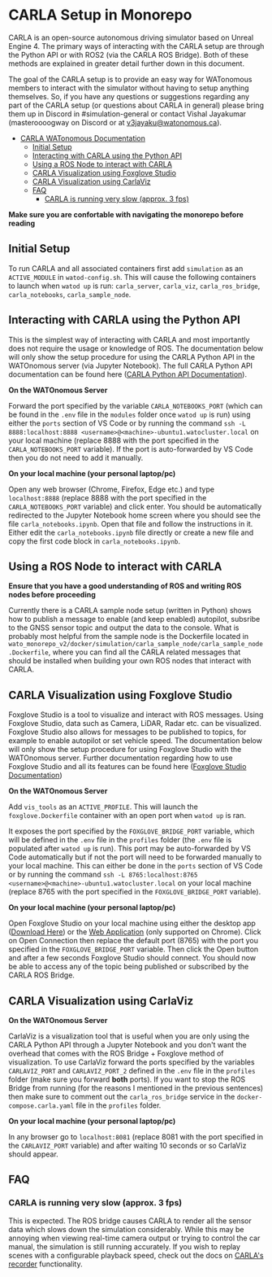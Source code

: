 # CARLA Setup in Monorepo
CARLA is an open-source autonomous driving simulator based on Unreal Engine 4. The primary ways of interacting with the CARLA setup are through the Python API or with ROS2 (via the CARLA ROS Bridge). Both of these methods are explained in greater detail further down in this document. 

The goal of the  CARLA setup is to provide an easy way for WATonomous members to interact with the simulator without having to setup anything themselves. So, if you have any questions or suggestions regarding any part of the CARLA setup (or questions about CARLA in general) please bring them up in Discord in #simulation-general or contact Vishal Jayakumar (masteroooogway on Discord or at [v3jayaku@watonomous.ca](mailto:v3jayaku@watonomous.ca)).

- [CARLA WATonomous Documentation](#using-carla-setup-in-monorepo)
    - [Initial Setup](#initial-setup) 
    - [Interacting with CARLA using the Python API](#interacting-with-carla-using-the-python-api)
    - [Using a ROS Node to interact with CARLA](#using-a-ros-node-to-interact-with-carla)
    - [CARLA Visualization using Foxglove Studio](#carla-visualization-using-foxglove-studio)
    - [CARLA Visualization using CarlaViz](#carla-visualization-using-carlaviz)
    - [FAQ](#faq)
        - [CARLA is running very slow (approx. 3 fps)](#carla-is-running-very-slow-approx-3-fps)

**Make sure you are confortable with navigating the monorepo before reading**

## Initial Setup

To run CARLA and all associated containers first add `simulation` as an `ACTIVE_MODULE` in `watod-config.sh`. This will cause the following containers to launch when `watod up` is run: `carla_server`, `carla_viz`, `carla_ros_bridge`, `carla_notebooks`, `carla_sample_node`.

## Interacting with CARLA using the Python API

This is the simplest way of interacting with CARLA and most importantly does not require the usage or knowledge of ROS. The documentation below will only show the setup procedure for using the CARLA Python API in the WATOnomous server (via Jupyter Notebook). The full CARLA Python API documentation can be found here ([CARLA Python API Documentation](https://carla.readthedocs.io/en/0.9.13/python_api/)). 

**On the WATOnomous Server**

Forward the port specified by the variable `CARLA_NOTEBOOKS_PORT` (which can be found in the `.env` file in the `modules` folder once `watod up` is run) using either the `ports` section of VS Code or by running the command `ssh -L 8888:localhost:8888 <username>@<machine>-ubuntu1.watocluster.local` on your local machine (replace 8888 with the port specified in the `CARLA_NOTEBOOKS_PORT` variable). If the port is auto-forwarded by VS Code then you do not need to add it manually.

**On your local machine (your personal laptop/pc)**

Open any web browser (Chrome, Firefox, Edge etc.) and type `localhost:8888` (replace 8888 with the port specified in the `CARLA_NOTEBOOKS_PORT` variable) and click enter. You should be automatically redirected to the Jupyter Notebook home screen where you should see the file `carla_notebooks.ipynb`. Open that file and follow the instructions in it. Either edit the `carla_notebooks.ipynb` file directly or create a new file and copy the first code block in `carla_notebooks.ipynb`.

## Using a ROS Node to interact with CARLA

**Ensure that you have a good understanding of ROS and writing ROS nodes before proceeding**

Currently there is a CARLA sample node setup (written in Python) shows how to publish a message to enable (and keep enabled) autopilot, subsribe to the GNSS sensor topic and output the data to the console. What is probably most helpful from the sample node is the Dockerfile located in `wato_monorepo_v2/docker/simulation/carla_sample_node/carla_sample_node.Dockerfile`, where you can find all the CARLA related messages that should be installed when building your own ROS nodes that interact with CARLA.
 
## CARLA Visualization using Foxglove Studio

Foxglove Studio is a tool to visualize and interact with ROS messages. Using Foxglove Studio, data such as Camera, LiDAR, Radar etc. can be visualized. Foxglove Studio also allows for messages to be published to topics, for example to enable autopilot or set vehicle speed. The documentation below will only show the setup procedure for using Foxglove Studio with the WATOnomous server. Further documentation regarding how to use Foxglove Studio and all its features can be found here ([Foxglove Studio Documentation](https://foxglove.dev/docs/studio))

**On the WATOnomous Server**

Add `vis_tools` as an `ACTIVE_PROFILE`. This will launch the `foxglove.Dockerfile` container with an open port when `watod up` is ran. 

It exposes the port specified by the `FOXGLOVE_BRIDGE_PORT` variable, which will be defined in the `.env` file in the `profiles` folder (the `.env` file is populated after `watod up` is run). This port may be auto-forwarded by VS Code automatically but if not the port will need to be forwarded manually to your local machine. This can either be done in the `ports` section of VS Code or by running the command `ssh -L 8765:localhost:8765 <username>@<machine>-ubuntu1.watocluster.local` on your local machine (replace 8765 with the port specified in the `FOXGLOVE_BRIDGE_PORT` variable).

**On your local machine (your personal laptop/pc)**

Open Foxglove Studio on your local machine using either the desktop app ([Download Here](https://foxglove.dev/studio)) or the [Web Application](https://studio.foxglove.dev/) (only supported on Chrome). Click on Open Connection then replace the default port (8765) with the port you specified in the `FOXGLOVE_BRIDGE_PORT` variable. Then click the Open button and after a few seconds Foxglove Studio should connect. You should now be able to access any of the topic being published or subscribed by the CARLA ROS Bridge.

## CARLA Visualization using CarlaViz

**On the WATOnomous Server**

CarlaViz is a visualization tool that is useful when you are only using the CARLA Python API through a Jupyter Notebook and you don't want the overhead that comes with the ROS Bridge + Foxglove method of visualization. To use CarlaViz forward the ports specified by the variables `CARLAVIZ_PORT` and `CARLAVIZ_PORT_2` defined in the `.env` file in the `profiles` folder (make sure you forward **both** ports). If you want to stop the ROS Bridge from running (for the reasons I mentioned in the previous sentences) then make sure to comment out the `carla_ros_bridge` service in the `docker-compose.carla.yaml` file in the `profiles` folder.

**On your local machine (your personal laptop/pc)**

In any browser go to `localhost:8081` (replace 8081 with the port specified in the `CARLAVIZ_PORT` variable) and after waiting 10 seconds or so CarlaViz should appear.  

## FAQ

### CARLA is running very slow (approx. 3 fps)

This is expected. The ROS bridge causes CARLA to render all the sensor data which slows down the simulation considerably. While this may be annoying when viewing real-time camera output or trying to control the car manual, the simulation is still running accurately. If you wish to replay scenes with a configurable playback speed, check out the docs on [CARLA's recorder](https://carla.readthedocs.io/en/0.9.13/adv_recorder/) functionality.